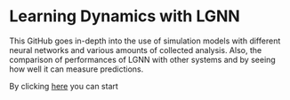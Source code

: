 # Learning Dynamics with LGNN

This GitHub goes in-depth into the use of simulation models with different neural networks and various 
amounts of collected analysis. Also, the comparison of performances of LGNN with other systems and 
by seeing how well it can measure predictions. 

By clicking [here](https://github.com/bhaumiktiwari7/Dynamics/blob/main/Learning%20Dynamics%20with%20LGNN.md) you can start
